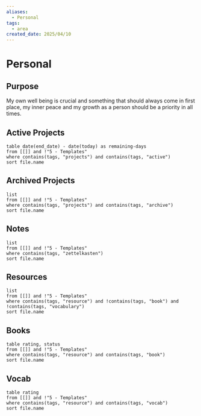 ```yaml
---
aliases:
  - Personal
tags:
  - area
created_date: 2025/04/10
---
```

# Personal

## Purpose
My own well being is crucial and something that should always come in first place, my inner peace and my growth as a person should be a priority in all times.
## Active Projects
```dataview
table date(end_date) - date(today) as remaining-days
from [[]] and !"5 - Templates"
where contains(tags, "projects") and contains(tags, "active")
sort file.name
```
## Archived Projects
```dataview
list
from [[]] and !"5 - Templates"
where contains(tags, "projects") and contains(tags, "archive")
sort file.name
```
## Notes
```dataview
list
from [[]] and !"5 - Templates"
where contains(tags, "zettelkasten")
sort file.name
```
## Resources
```dataview
list
from [[]] and !"5 - Templates"
where contains(tags, "resource") and !contains(tags, "book") and !contains(tags, "vocabulary")
sort file.name
```
## Books
```dataview
table rating, status
from [[]] and !"5 - Templates"
where contains(tags, "resource") and contains(tags, "book") 
sort file.name
```
## Vocab
```dataview
table rating
from [[]] and !"5 - Templates"
where contains(tags, "resource") and contains(tags, "vocab") 
sort file.name
```
